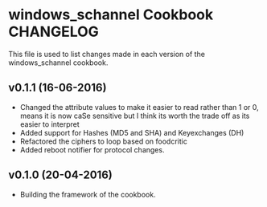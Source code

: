 # windows_schannel Cookbook CHANGELOG

This file is used to list changes made in each version of the windows_schannel cookbook.

## v0.1.1 (16-06-2016)

- Changed the attribute values to make it easier to read rather than 1 or 0, means it is now caSe sensitive
but I think its worth the trade off as its easier to interpret
- Added support for Hashes (MD5 and SHA) and Keyexchanges (DH)
- Refactored the ciphers to loop based on foodcritic
- Added reboot notifier for protocol changes.

## v0.1.0 (20-04-2016)

- Building the framework of the cookbook.